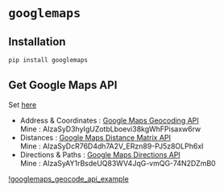 # `googlemaps`


## Installation

```sh
pip install googlemaps
```

## Get Google Maps API

Set [here](https://developers.google.com/maps/)

* Address & Coordinates : [Google Maps Geocoding API](https://developers.google.com/maps/documentation/geocoding/start)  
Mine : AIzaSyD3hyIgUZotbLboevi38kgWhFPisaxw6rw  
* Distances : [Google Maps Distance Matrix API](https://developers.google.com/maps/documentation/distance-matrix/)  
Mine : AIzaSyDcR76D4dh7A2V_ERzn89-PJ5z8OLPh6xI
* Directions & Paths : [Google Maps Directions API](https://developers.google.com/maps/documentation/directions/)  
Mine : AIzaSyAY1rBsdeUQ83WV4JqG-vmQG-74N2DZmB0  



[!googlemaps_geocode_api_example](https://github.com/pydemia/Python3/edit/master/scripts/python_geometrics/googlemaps_geocode_api_example.png)
